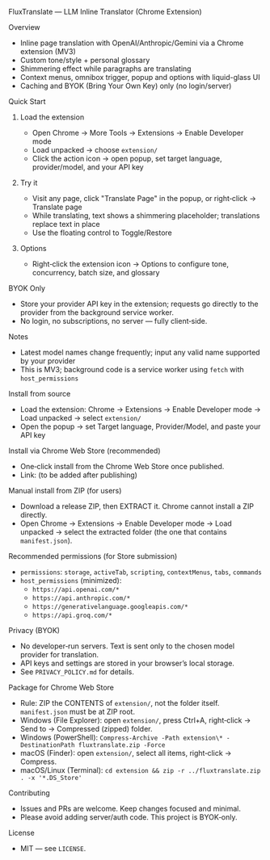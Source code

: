 FluxTranslate — LLM Inline Translator (Chrome Extension)

Overview
- Inline page translation with OpenAI/Anthropic/Gemini via a Chrome extension (MV3)
- Custom tone/style + personal glossary
- Shimmering effect while paragraphs are translating
- Context menus, omnibox trigger, popup and options with liquid-glass UI
- Caching and BYOK (Bring Your Own Key) only (no login/server)

Quick Start
1) Load the extension
   - Open Chrome → More Tools → Extensions → Enable Developer mode
   - Load unpacked → choose `extension/`
   - Click the action icon → open popup, set target language, provider/model, and your API key

2) Try it
   - Visit any page, click "Translate Page" in the popup, or right‑click → Translate page
   - While translating, text shows a shimmering placeholder; translations replace text in place
   - Use the floating control to Toggle/Restore

3) Options
   - Right‑click the extension icon → Options to configure tone, concurrency, batch size, and glossary

BYOK Only
- Store your provider API key in the extension; requests go directly to the provider from the background service worker.
- No login, no subscriptions, no server — fully client‑side.

Notes
- Latest model names change frequently; input any valid name supported by your provider
- This is MV3; background code is a service worker using `fetch` with `host_permissions`

Install from source
- Load the extension: Chrome → Extensions → Enable Developer mode → Load unpacked → select `extension/`
- Open the popup → set Target language, Provider/Model, and paste your API key

Install via Chrome Web Store (recommended)
- One‑click install from the Chrome Web Store once published.
- Link: (to be added after publishing)

Manual install from ZIP (for users)
- Download a release ZIP, then EXTRACT it. Chrome cannot install a ZIP directly.
- Open Chrome → Extensions → Enable Developer mode → Load unpacked → select the extracted folder (the one that contains `manifest.json`).

Recommended permissions (for Store submission)
- `permissions`: `storage`, `activeTab`, `scripting`, `contextMenus`, `tabs`, `commands`
- `host_permissions` (minimized):
  - `https://api.openai.com/*`
  - `https://api.anthropic.com/*`
  - `https://generativelanguage.googleapis.com/*`
  - `https://api.groq.com/*`

Privacy (BYOK)
- No developer‑run servers. Text is sent only to the chosen model provider for translation.
- API keys and settings are stored in your browser’s local storage.
- See `PRIVACY_POLICY.md` for details.

Package for Chrome Web Store
- Rule: ZIP the CONTENTS of `extension/`, not the folder itself. `manifest.json` must be at ZIP root.
- Windows (File Explorer): open `extension/`, press Ctrl+A, right‑click → Send to → Compressed (zipped) folder.
- Windows (PowerShell): `Compress-Archive -Path extension\* -DestinationPath fluxtranslate.zip -Force`
- macOS (Finder): open `extension/`, select all items, right‑click → Compress.
- macOS/Linux (Terminal): `cd extension && zip -r ../fluxtranslate.zip . -x '*.DS_Store'`

Contributing
- Issues and PRs are welcome. Keep changes focused and minimal.
- Please avoid adding server/auth code. This project is BYOK‑only.

License
- MIT — see `LICENSE`.
